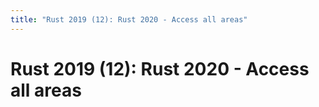 ```yaml
---
title: "Rust 2019 (12): Rust 2020 - Access all areas"
---
```


# Rust 2019 (12): Rust 2020 - Access all areas


